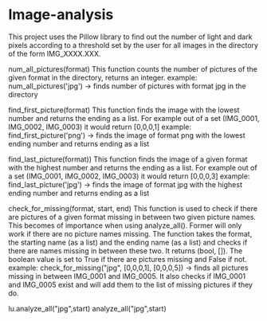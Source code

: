 # Image-analysis
This project uses the Pillow library to find out the number of light and dark pixels according to a threshold set by the user for all images in the directory of the form IMG_XXXX.XXX.

num_all_pictures(format) 
This function counts the number of pictures of the given format in the directory, returns an integer.
example: num_all_pictures('jpg') -> finds number of pictures with format jpg in the directory

find_first_picture(format)
This function finds the image with the lowest number and returns the ending as a list. For example out of a set (IMG_0001, IMG_0002, IMG_0003) it would return [0,0,0,1]
example: find_first_picture('png') -> finds the image of format png with the lowest ending number and returns ending as a list

find_last_picture(format))
This function finds the image of a given format with the highest number and returns the ending as a list. For example out of a set (IMG_0001, IMG_0002, IMG_0003) it would return [0,0,0,3]
example: find_last_picture('jpg') ->  finds the image of format jpg with the highest ending number and returns ending as a list

check_for_missing(format, start, end)
This function is used to check if there are pictures of a given format missing in between two given picture names. This becomes of importance when using analyze_all().
Former will only work if there are no picture names missing. The function takes the format, the starting name (as a list) and the ending name (as a list) and checks if there are names missing in between these two. It returns (bool, []). The boolean value is set to True if there are pictures missing and False if not. 
example: check_for_missing("jpg", [0,0,0,1], [0,0,0,5]) -> finds all pictures missing in between IMG_0001 and IMG_0005. It also checks if IMG_0001 and IMG_0005 exist and will add them to the list of missing pictures if they do.

lu.analyze_all("jpg",start)
analyze_all("jpg",start)

